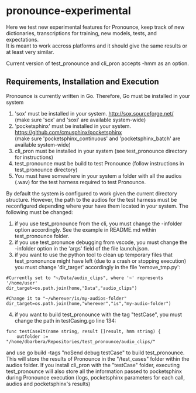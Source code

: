# pronounce-experimental
Here we test new experimental features for Pronounce, keep track of new dictionaries, transcriptions for training, new models, tests, and expectations.  
It is meant to work accross platforms and it should give the same results or at least very similar.  
  
Current version of test_pronounce and cli_pron accepts -hmm as an option.  
  
    
    

##  Requirements, Installation and Execution  
Pronounce is currently written in Go. Therefore, Go must be installed in your system

1. 'sox' must be installed in your system.  http://sox.sourceforge.net/   
        (make sure 'sox' and 'soxi' are available system-wide)
2. 'pocketsphinx' must be installed in your system.  https://github.com/cmusphinx/pocketsphinx  
        (make sure 'pocketsphinx_continuous' and 'pocketsphinx_batch' are available system-wide)
3. cli_pron must be installed in your system (see test_pronounce directory for instructions)
4. test_pronounce must be build to test Pronounce (follow instructions in test_pronounce directory)
5. You must have somewhere in your system a folder with all the audios (.wav) for the test harness required to test Pronounce.  


By default the system is configured to work given the current directory structure. However, the path to the audios for the test harness must be reconfigured depending where your have them located in your system. The following must be changed:  

1. if you use test_pronounce from the cli, you must change the -infolder option accordingly. See the example in README.md within test_pronounce folder.  
2. if you use test_pronunce debugging from vscode, you must change the -infolder option in the 'args' field of the file launch.json.  
3. if you want to use the python tool to clean up temporary files that test_prononunce might have left (due to a crash or stopping execution) you must change 'dir_target' accordingly in the file 'remove_tmp.py':    
```
#Currently set to "~/Data/audio_clips", where '~' represents '/home/user'  
dir_target=os.path.join(home,"Data","audio_clips")  

#Change it to "~/wherever/is/my-audios-folder"  
dir_target=os.path.join(home,"wherever","is","my-audio-folder") 
```  
4. if you want to build test_pronounce with the tag "testCase", you must change the path in testCasing.go line 134:
```  
func testCaseIt(name string, result []result, hmm string) {
	outfolder := "/home/dbarbera/Repositories/test_pronounce/audio_clips/"  
```  

and use go build -tags "noSend debug testCase" to build test_pronounce. This will store the results of Pronounce in the "/test_cases" folder within the audios folder.  If you install cli_pron with the "testCase" folder, executing test_pronounce will also store all the information passed to pocketsphinx during Pronounce execution (logs, pocketsphinx parameters for each call, audios and pocketsphinx's results)  
 

